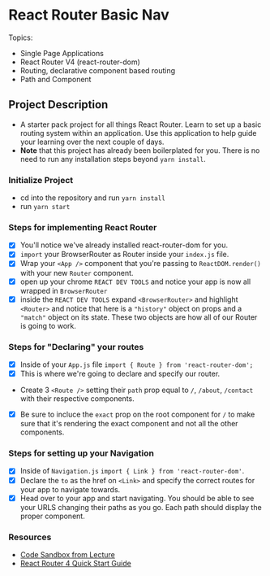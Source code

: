 # React Router Basic Nav

Topics:

* Single Page Applications
* React Router V4 (react-router-dom)
* Routing, declarative component based routing
* Path and Component

## Project Description

* A starter pack project for all things React Router. Learn to set up a basic routing system within an application. Use this application to help guide your learning over the next couple of days.
* **Note** that this project has already been boilerplated for you. There is no need to run any installation steps beyond `yarn install`.

### Initialize Project

* cd into the repository and run `yarn install`
* run `yarn start`

### Steps for implementing React Router

* [X] You'll notice we've already installed react-router-dom for you.
* [X] `import` your BrowserRouter as Router inside your `index.js` file.
* [X] Wrap your `<App />` component that you're passing to `ReactDOM.render()` with your new `Router` component.
* [X] open up your chrome `REACT DEV TOOLS` and notice your app is now all wrapped in `BrowserRouter`
* [X] inside the `REACT DEV TOOLS` expand `<BrowserRouter>` and highlight `<Router>` and notice that here is a `"history"` object on props and a `"match"` object on its state. These two objects are how all of our Router is going to work. 

### Steps for "Declaring" your routes

* [X] Inside of your `App.js` file `import { Route } from 'react-router-dom';`
* [X] This is where we're going to declare and specify our router.
* Create 3 `<Route />` setting their `path` prop equal to `/`, `/about`, `/contact` with their respective components.
* [X] Be sure to incluce the `exact` prop on the root component for `/` to make sure that it's rendering the exact component and not all the other components.

### Steps for setting up your Navigation

* [X] Inside of `Navigation.js` `import { Link } from 'react-router-dom'`.
* [X] Declare the `to` as the href on `<Link>` and specify the correct routes for your app to navigate towards.
* [X] Head over to your app and start navigating. You should be able to see your URLS changing their paths as you go. Each path should display the proper component. 

### Resources

* [Code Sandbox from Lecture](https://codesandbox.io/s/n58oqgwmP)
* [React Router 4 Quick Start Guide](https://reacttraining.com/react-router/web/guides/quick-start)

<!-- MVP COMPLETE -->